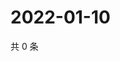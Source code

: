 # 2022-01-10

共 0 条

<!-- BEGIN WEIBO -->
<!-- 最后更新时间 Mon Jan 10 2022 01:18:06 GMT+0800 (China Standard Time) -->

<!-- END WEIBO -->
